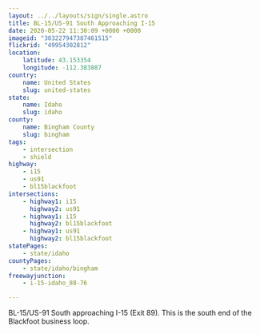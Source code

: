 ```yaml
---
layout: ../../layouts/sign/single.astro
title: BL-15/US-91 South Approaching I-15
date: 2020-05-22 11:30:09 +0000 +0000
imageid: "303227947387461515"
flickrid: "49954302812"
location:
    latitude: 43.153354
    longitude: -112.383887
country:
    name: United States
    slug: united-states
state:
    name: Idaho
    slug: idaho
county:
    name: Bingham County
    slug: bingham
tags:
    - intersection
    - shield
highway:
    - i15
    - us91
    - bl15blackfoot
intersections:
    - highway1: i15
      highway2: us91
    - highway1: i15
      highway2: bl15blackfoot
    - highway1: us91
      highway2: bl15blackfoot
statePages:
    - state/idaho
countyPages:
    - state/idaho/bingham
freewayjunction:
    - i-15-idaho_88-76

---
```

BL-15/US-91 South approaching I-15 (Exit 89).  This is the south end of the Blackfoot business loop.